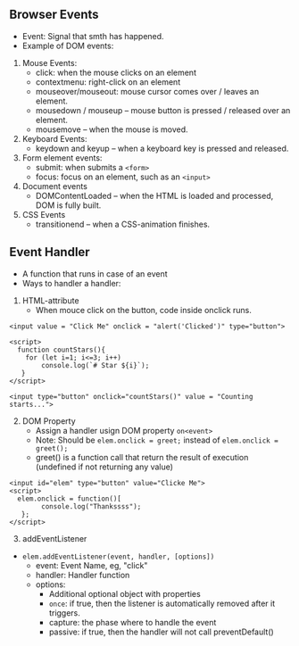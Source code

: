 ## Browser Events
- Event: Signal that smth has happened.
- Example of DOM events:
1. Mouse Events:
   - click: when the mouse clicks on an element 
   - contextmenu: right-click on an element
   - mouseover/mouseout: mouse cursor comes over / leaves an element.
   - mousedown / mouseup – mouse button is pressed / released over an element.
   - mousemove – when the mouse is moved.
2. Keyboard Events:
   - keydown and keyup – when a keyboard key is pressed and released.
3. Form element events:
   - submit: when submits a `<form>`
   - focus: focus on an element, such as an `<input>`
4. Document events
   - DOMContentLoaded – when the HTML is loaded and processed, DOM is fully built.
5. CSS Events
   - transitionend – when a CSS-animation finishes.

## Event Handler
- A function that runs in case of an event
- Ways to handler a handler:

1. HTML-attribute
   - When mouce click on the button, code inside onclick runs.
```
<input value = "Click Me" onclick = "alert('Clicked')" type="button">
```
```
<script>
  function countStars(){
    for (let i=1; i<=3; i++)
        console.log(`# Star ${i}`);
   }
</script>

<input type="button" onclick="countStars()" value = "Counting starts...">
```

2. DOM Property
   - Assign a handler usign DOM property `on<event>`
   - Note: Should be `elem.onclick = greet;` instead of `elem.onclick = greet();`
   - greet() is a function call that return the result of execution (undefined if not returning any value)

```
<input id="elem" type="button" value="Clicke Me">
<script>
  elem.onclick = function()[
        console.log("Thankssss");
   };
</script>
```

3. addEventListener
- `elem.addEventListener(event, handler, [options])`
   - event: Event Name, eg, "click"
   - handler: Handler function
   - options:
     - Additional optional object with properties
     - `once`: if true,  then the listener is automatically removed after it triggers.
     - capture: the phase where to handle the event
     - passive: if true, then the handler will not call preventDefault()










